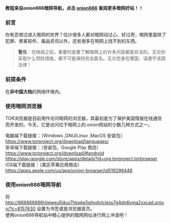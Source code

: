 **教程来自onion666暗网导航，点击 [onion666](https://onion666.com/?c=8157630) 查阅更多暗网好站！！**  

### **前言**

你有否想过进入暗网的世界？估计很多人都对暗网动过心、好过奇，暗网里面除了犯罪、黑客软件、毒品资讯以外，还有很多在明网上找不到的东西。  

>**警告**：在继续之前，重要的是要了解暗网上的许多内容都是非法的。无论你采取什么预防措施，都不可能保持完全匿名。无论您身在哪国，请遵守该国法律！

### **前提条件**

在**非中国大陆**的网络环境内。

### **使用暗网浏览器**

TOR浏览器是目前用作访问暗网的浏览器，其最初是为了保护美国情报在线通信而开发的。今天，它是访问位于暗网上的.onion网站的少数几种方式之一。

电脑端下载链接：（Windows ,GNU/Linux ,MacOS 安装包）  
https://www.torproject.org/download/languages/  
安卓端下载链接：（安装包，Google Play 商店）  
https://www.torproject.org/download/#android  
https://play.google.com/store/apps/details?id=org.torproject.torbrowser   
iOS端下载链接：（美区苹果应用商店）  
https://apps.apple.com/us/app/onion-browser/id519296448 

### **使用onion666暗网导航**

将 http://666666666tjjjeweu5iikuj7hkpke5phvdylcless7g4dn6vma2xxcad.onion/?c=8157630 设置为书签或是浏览器首页。  
使用onion666导航站中精心提供的暗网网址进行网上冲浪吧！